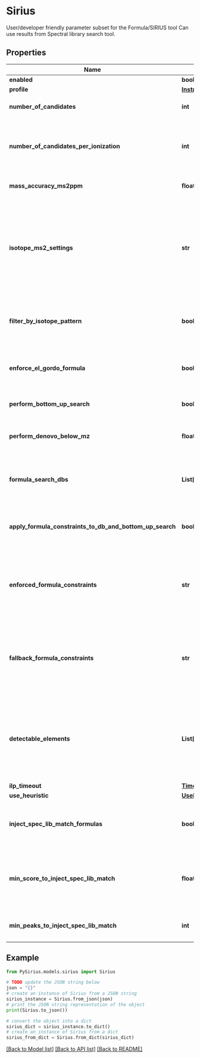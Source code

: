 # Sirius

User/developer friendly parameter subset for the Formula/SIRIUS tool  Can use results from Spectral library search tool.

## Properties

Name | Type | Description | Notes
------------ | ------------- | ------------- | -------------
**enabled** | **bool** | tags whether the tool is enabled | [optional] 
**profile** | [**Instrument**](Instrument.md) |  | [optional] 
**number_of_candidates** | **int** | Number of formula candidates to keep as result list (Formula Candidates). | [optional] 
**number_of_candidates_per_ionization** | **int** | Use this parameter if you want to force SIRIUS to report at least  NumberOfCandidatesPerIonization results per ionization.  if &lt;&#x3D; 0, this parameter will have no effect and just the top  NumberOfCandidates results will be reported. | [optional] 
**mass_accuracy_ms2ppm** | **float** | Maximum allowed mass deviation. Only molecular formulas within this mass window are considered. | [optional] 
**isotope_ms2_settings** | **str** | Specify how isotope patterns in MS/MS should be handled.  &lt;p&gt;  FILTER: When filtering is enabled, molecular formulas are excluded if their  theoretical isotope pattern does not match the theoretical one, even if their MS/MS pattern has high score.  &lt;p&gt;  SCORE: Use them for SCORING. To use this the instrument should produce clear MS/MS isotope patterns  &lt;p&gt;  IGNORE: Ignore that there might be isotope patterns in MS/MS | [optional] 
**filter_by_isotope_pattern** | **bool** | When filtering is enabled, molecular formulas are excluded if their theoretical isotope pattern does not match the theoretical one, even if their MS/MS pattern has high score. | [optional] 
**enforce_el_gordo_formula** | **bool** | El Gordo may predict that an MS/MS spectrum is a lipid spectrum. If enabled, the corresponding molecular formula will be enforeced as molecular formula candidate. | [optional] 
**perform_bottom_up_search** | **bool** | If true, molecular formula generation via bottom up search is enabled. | [optional] 
**perform_denovo_below_mz** | **float** | Specifies the m/z below which de novo molecular formula generation is enabled. Set to 0 to disable de novo molecular formula generation. | [optional] 
**formula_search_dbs** | **List[Optional[str]]** | List Structure database to extract molecular formulas from to reduce formula search space.  SIRIUS is quite good at de novo formula annotation, so only enable if you have a good reason. | [optional] 
**apply_formula_constraints_to_db_and_bottom_up_search** | **bool** | By default, the formula (element) constraints are only applied to de novo molecular formula generation.  If true, the constraints are as well applied to database search and bottom up search. | [optional] 
**enforced_formula_constraints** | **str** | These configurations hold the information how to autodetect elements based on the given formula constraints.  Note: If the compound is already assigned to a specific molecular formula, this annotation is ignored.  &lt;p&gt;  Enforced: Enforced elements are always considered | [optional] 
**fallback_formula_constraints** | **str** | These configurations hold the information how to autodetect elements based on the given formula constraints.  Note: If the compound is already assigned to a specific molecular formula, this annotation is ignored.  &lt;p&gt;  Fallback: Fallback elements are used, if the auto-detection fails (e.g. no isotope pattern available) | [optional] 
**detectable_elements** | **List[Optional[str]]** | These configurations hold the information how to autodetect elements based on the given formula constraints.  Note: If the compound is already assigned to a specific molecular formula, this annotation is ignored.  &lt;p&gt;  Detectable: Detectable elements are added to the chemical alphabet, if there are indications for them (e.g. in isotope pattern) | [optional] 
**ilp_timeout** | [**Timeout**](Timeout.md) |  | [optional] 
**use_heuristic** | [**UseHeuristic**](UseHeuristic.md) |  | [optional] 
**inject_spec_lib_match_formulas** | **bool** | If true formula candidates that belong to spectral library matches above a certain threshold will  we inject/preserved for further analyses no matter which score they have or which filter is applied | [optional] 
**min_score_to_inject_spec_lib_match** | **float** | Similarity Threshold to inject formula candidates no matter which score/rank they have or which filter settings are applied.  If threshold &gt;&#x3D; 0 formulas candidates with reference spectrum similarity above the threshold will be injected. | [optional] 
**min_peaks_to_inject_spec_lib_match** | **int** | Matching peaks threshold to inject formula candidates no matter which score they have or which filter is applied. | [optional] 

## Example

```python
from PySirius.models.sirius import Sirius

# TODO update the JSON string below
json = "{}"
# create an instance of Sirius from a JSON string
sirius_instance = Sirius.from_json(json)
# print the JSON string representation of the object
print(Sirius.to_json())

# convert the object into a dict
sirius_dict = sirius_instance.to_dict()
# create an instance of Sirius from a dict
sirius_from_dict = Sirius.from_dict(sirius_dict)
```
[[Back to Model list]](../README.md#documentation-for-models) [[Back to API list]](../README.md#documentation-for-api-endpoints) [[Back to README]](../README.md)


